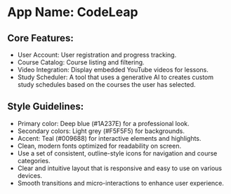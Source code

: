 # **App Name**: CodeLeap

## Core Features:

- User Account: User registration and progress tracking.
- Course Catalog: Course listing and filtering.
- Video Integration: Display embedded YouTube videos for lessons.
- Study Scheduler: A tool that uses a generative AI to creates custom study schedules based on the courses the user has selected.

## Style Guidelines:

- Primary color: Deep blue (#1A237E) for a professional look.
- Secondary colors: Light grey (#F5F5F5) for backgrounds.
- Accent: Teal (#009688) for interactive elements and highlights.
- Clean, modern fonts optimized for readability on screen.
- Use a set of consistent, outline-style icons for navigation and course categories.
- Clear and intuitive layout that is responsive and easy to use on various devices.
- Smooth transitions and micro-interactions to enhance user experience.